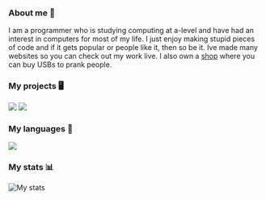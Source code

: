 ### About me 👋
I am a programmer who is studying computing at a-level and have had an interest in computers for most of my life. 
I just enjoy making stupid pieces of code and if it gets popular or people like it, then so be it. 
Ive made many websites so you can check out my work live. I also own a [shop](https://nexinfinite.shop) where you can buy USBs to prank people.

### My projects 🖥️
<p>
    <img src="https://github-readme-stats.vercel.app/api/pin/?username=NexInfinite&repo=hivenpy&hide_border=true&show_owner=true">
    <img src="https://github-readme-stats.vercel.app/api/pin/?username=NexInfinite&repo=DiscordBotHelp&hide_border=true&show_owner=true">
</p>

### My languages 👀
<img src="https://github-readme-stats.vercel.app/api/top-langs/?username=NexInfinite&show_icons=true&hide_border=true">

### My stats 📊
<img src="https://github-readme-stats.vercel.app/api?username=NexInfinite&show_icons=true&hide_border=true" alt="My stats">


